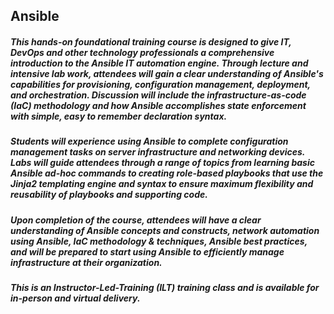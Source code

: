 ## Ansible

##### This hands-on foundational training course is designed to give IT, DevOps and other technology professionals a comprehensive introduction to the Ansible IT automation engine. Through lecture and intensive lab work, attendees will gain a clear understanding of Ansible's capabilities for provisioning, configuration management, deployment, and orchestration. Discussion will include the infrastructure-as-code (IaC) methodology and how Ansible accomplishes state enforcement with simple, easy to remember declaration syntax.

##### Students will experience using Ansible to complete configuration management tasks on server infrastructure and networking devices. Labs will guide attendees through a range of topics from learning basic Ansible ad-hoc commands to creating role-based playbooks that use the Jinja2 templating engine and syntax to ensure maximum flexibility and reusability of playbooks and supporting code. 

##### Upon completion of the course, attendees will have a clear understanding of Ansible concepts and constructs, network automation using Ansible, IaC methodology & techniques, Ansible best practices, and will be prepared to start using Ansible to efficiently manage infrastructure at their organization.

##### This is an Instructor-Led-Training (ILT) training class and is available for in-person and virtual delivery.

